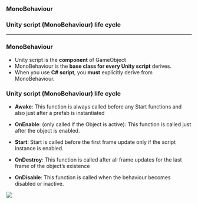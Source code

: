 ### MonoBehaviour
### Unity script (MonoBehaviour) life cycle

------------------------------------------------------------------------------------

### MonoBehaviour

* Unity script is the **component** of GameObject
* MonoBehaviour is the **base class for every Unity script** derives.
* When you use **C# script**, you **must** explicitly derive from MonoBehaviour.

### Unity script (MonoBehaviour) life cycle

* **Awake**: This function is always called before any Start functions and also just after a prefab
 is instantiated
 
* **OnEnable**: (only called if the Object is active): This function is called just after the object is enabled.

* **Start**: Start is called before the first frame update only if the script instance is enabled.

* **OnDestroy**: This function is called after all frame updates for the last frame of the object’s existence 

* **OnDisable**: This function is called when the behaviour becomes disabled or inactive.






![](https://github.com/leminhtuan2015/Today-I-Learn/blob/master/mobile_unity/unity_%20MonoBehaviour_flowchart.png)
